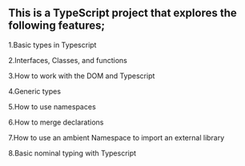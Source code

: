 ## This is a TypeScript project that explores the following features;

1.Basic types in Typescript

2.Interfaces, Classes, and functions

3.How to work with the DOM and Typescript

4.Generic types

5.How to use namespaces

6.How to merge declarations

7.How to use an ambient Namespace to import an external library

8.Basic nominal typing with Typescript

